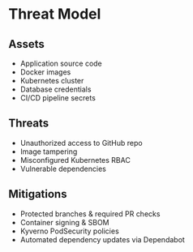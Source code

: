 # Threat Model

## Assets

- Application source code
- Docker images
- Kubernetes cluster
- Database credentials
- CI/CD pipeline secrets

## Threats

- Unauthorized access to GitHub repo
- Image tampering
- Misconfigured Kubernetes RBAC
- Vulnerable dependencies

## Mitigations

- Protected branches & required PR checks
- Container signing & SBOM
- Kyverno PodSecurity policies
- Automated dependency updates via Dependabot
